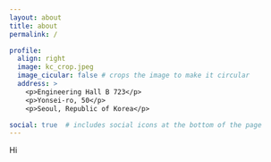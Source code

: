 ```yaml
---
layout: about
title: about
permalink: /

profile:
  align: right
  image: kc_crop.jpeg
  image_cicular: false # crops the image to make it circular
  address: >
    <p>Engineering Hall B 723</p>
    <p>Yonsei-ro, 50</p>
    <p>Seoul, Republic of Korea</p>

social: true  # includes social icons at the bottom of the page
---
```


Hi

